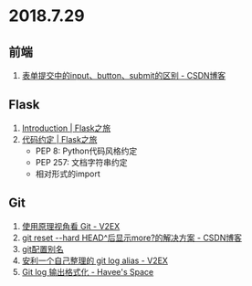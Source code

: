 # 2018.7.29

## 前端

1. [表单提交中的input、button、submit的区别 - CSDN博客](https://blog.csdn.net/ldc5306590/article/details/54376417)

## Flask

1. [Introduction | Flask之旅](https://spacewander.github.io/explore-flask-zh/index.html)
2. [代码约定 | Flask之旅](https://spacewander.github.io/explore-flask-zh/2-coding_conventions.html)
   * PEP 8: Python代码风格约定
   * PEP 257: 文档字符串约定
   * 相对形式的import

## Git 

1. [使用原理视角看 Git - V2EX](https://www.v2ex.com/t/285047) 
2. [git reset --hard HEAD^后显示more?的解决方案 - CSDN博客](https://blog.csdn.net/qq_32623363/article/details/78968077)
3. [git配置别名](https://www.liaoxuefeng.com/wiki/0013739516305929606dd18361248578c67b8067c8c017b000/001375234012342f90be1fc4d81446c967bbdc19e7c03d3000)
4. [安利一个自己整理的 git log alias - V2EX](https://www.v2ex.com/t/267482)
5. [Git log 输出格式化 - Havee's Space](https://havee.me/linux/2015-05/git-pretty-output.html)